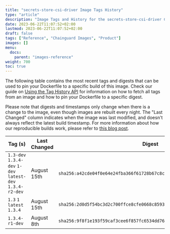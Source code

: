 ```yaml
---
title: "secrets-store-csi-driver Image Tags History"
type: "article"
description: "Image Tags and History for the secrets-store-csi-driver Chainguard Image"
date: 2023-06-22T11:07:52+02:00
lastmod: 2023-06-22T11:07:52+02:00
draft: false
tags: ["Reference", "Chainguard Images", "Product"]
images: []
menu:
  docs:
    parent: "images-reference"
weight: 700
toc: true
---
```


The following table contains the most recent tags and digests that can be used to pin your Dockerfile to a specific build of this image. Check our guide on [Using the Tag History API](/chainguard/chainguard-images/using-the-tag-history-api/) for information on how to fetch all tags from an image and how to pin your Dockerfile to a specific digest.

Please note that digests and timestamps only change when there is a change to the image, even though images are rebuilt every night. The "Last Changed" column indicates when the image was last modified, and doesn't always reflect the latest build timestamp. For more information about how our reproducible builds work, please refer to [this blog post](https://www.chainguard.dev/unchained/reproducing-chainguards-reproducible-image-builds).

| Tag (s)                                                    | Last Changed | Digest                                                                    |
|------------------------------------------------------------|--------------|---------------------------------------------------------------------------|
|  `1.3-dev` `1.3.4-dev` `1-dev` `latest-dev` `1.3.4-r2-dev` | August 15th  | `sha256:a42cde04f0e64e24fba366f61728b67c8c777d5a45b118527c3ac9dee3ab5989` |
|  `1.3` `1` `latest` `1.3.4`                                | August 15th  | `sha256:2d0d5f54bc3d2c700ffce8cfe0668c8593446ad7d0807e90ecc9b06124817e75` |
|  `1.3.4-r1-dev`                                            | August 8th   | `sha256:9f8f1e193f59caf3cee6f857fc6534dd7604b814924f9a256cb009beb217491a` |
